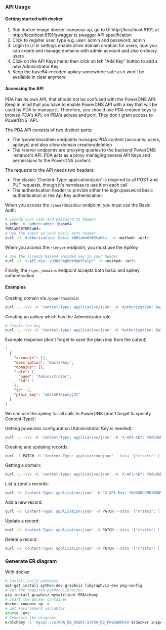 ### API Usage

#### Getting started with docker

1. Run docker image docker-compose up, go to UI http://localhost:9191, at http://localhost:9191/swagger is swagger API specification
2. Click to register user, type e.g. user: admin and password: admin
3. Login to UI in settings enable allow domain creation for users, now you can create and manage domains with admin account and also ordinary users
4. Click on the API Keys menu then click on teh "Add Key" button to add a new Administrator Key
5. Keep the base64 encoded apikey somewhere safe as it won't be available in clear anymore


#### Accessing the API

PDA has its own API, that should not be confused with the PowerDNS API. Keep in mind that you have to enable PowerDNS API with a key that will be used by PDA to manage it. Therefore, you should use PDA created keys to browse PDA's API, on PDA's adress and port. They don't grant access to PowerDNS' API.

The PDA API consists of two distinct parts:

- The /powerdnsadmin endpoints manages PDA content (accounts, users, apikeys) and also allow domain creation/deletion
- The /server endpoints are proxying queries to the backend PowerDNS instance's API. PDA acts as a proxy managing several API Keys and permissions to the PowerDNS content.

The requests to the API needs two headers:

- The classic 'Content-Type: application/json' is required to all POST and PUT requests, though it's harmless to use it on each call
- The authentication header to provide either the login:password basic authentication or the Api Key authentication.

When you access the `/powerdnsadmin` endpoint, you must use the Basic Auth:

```bash
# Encode your user and password to base64
$ echo -n 'admin:admin'|base64
YWRtaW46YWRtaW4=
# Use the ouput as your basic auth header
curl -H 'Authorization: Basic YWRtaW46YWRtaW4=' -X <method> <url>
```

When you access the `/server` endpoint, you must use the ApiKey

```bash
# Use the already base64 encoded key in your header
curl -H 'X-API-Key: YUdDdGhQM0tMQWV5alpJ' -X <method> <url>
```

Finally, the `/sync_domains` endpoint accepts both basic and apikey authentication

#### Examples

Creating domain via `/powerdnsadmin`:

```bash
curl -L -vvv -H 'Content-Type: application/json' -H 'Authorization: Basic YWRtaW46YWRtaW4=' -X POST http://localhost:9191/api/v1/pdnsadmin/zones --data '{"name": "yourdomain.com.", "kind": "NATIVE", "nameservers": ["ns1.mydomain.com."]}'
```

Creating an apikey which has the Administrator role:

```bash
# Create the key
curl -L -vvv -H 'Content-Type: application/json' -H 'Authorization: Basic YWRtaW46YWRtaW4=' -X POST http://localhost:9191/api/v1/pdnsadmin/apikeys --data '{"description": "masterkey","domains":[], "role": "Administrator"}'
```
Example response (don't forget to save the plain key from the output)

```json
[
  {
    "accounts": [],
    "description": "masterkey",
    "domains": [],
    "role": {
      "name": "Administrator",
      "id": 1
    },
    "id": 2,
    "plain_key": "aGCthP3KLAeyjZI"
  }
]
```

We can use the apikey for all calls to PowerDNS (don't forget to specify Content-Type):

Getting powerdns configuration (Administrator Key is needed):

```bash
curl -L -vvv -H 'Content-Type: application/json' -H 'X-API-KEY: YUdDdGhQM0tMQWV5alpJ' -X GET http://localhost:9191/api/v1/servers/localhost/config
```

Creating and updating records:

```bash
curl -X PATCH -H 'Content-Type: application/json' --data '{"rrsets": [{"name": "test1.yourdomain.com.","type": "A","ttl": 86400,"changetype": "REPLACE","records": [ {"content": "192.0.2.5", "disabled": false} ]},{"name": "test2.yourdomain.com.","type": "AAAA","ttl": 86400,"changetype": "REPLACE","records": [ {"content": "2001:db8::6", "disabled": false} ]}]}' -H 'X-API-Key: YUdDdGhQM0tMQWV5alpJ' http://127.0.0.1:9191/api/v1/servers/localhost/zones/yourdomain.com.
```

Getting a domain:

```bash
curl -L -vvv -H 'Content-Type: application/json' -H 'X-API-KEY: YUdDdGhQM0tMQWV5alpJ' -X GET http://localhost:9191/api/v1/servers/localhost/zones/yourdomain.com
```

List a zone's records:

```bash
curl -H 'Content-Type: application/json' -H 'X-API-Key: YUdDdGhQM0tMQWV5alpJ' http://localhost:9191/api/v1/servers/localhost/zones/yourdomain.com
```

Add a new record:

```bash
curl -H 'Content-Type: application/json' -X PATCH --data '{"rrsets": [ {"name": "test.yourdomain.com.", "type": "A", "ttl": 86400, "changetype": "REPLACE", "records": [ {"content": "192.0.5.4", "disabled": false } ] } ] }' -H 'X-API-Key: YUdDdGhQM0tMQWV5alpJ' http://localhost:9191/api/v1/servers/localhost/zones/yourdomain.com | jq .
```

Update a record:

```bash
curl -H 'Content-Type: application/json' -X PATCH --data '{"rrsets": [ {"name": "test.yourdomain.com.", "type": "A", "ttl": 86400, "changetype": "REPLACE", "records": [ {"content": "192.0.2.5", "disabled": false, "name": "test.yourdomain.com.", "ttl": 86400, "type": "A"}]}]}' -H 'X-API-Key: YUdDdGhQM0tMQWV5alpJ' http://localhost:9191/api/v1/servers/localhost/zones/yourdomain.com | jq .
```

Delete a record:

```bash
curl -H 'Content-Type: application/json' -X PATCH --data '{"rrsets": [ {"name": "test.yourdomain.com.", "type": "A", "ttl": 86400, "changetype": "DELETE"}]}' -H 'X-API-Key: YUdDdGhQM0tMQWV5alpJ' http://localhost:9191/api/v1/servers/localhost/zones/yourdomain.com | jq
```

### Generate ER diagram

With docker

```bash
# Install build packages
apt-get install python-dev graphviz libgraphviz-dev pkg-config
# Get the required python libraries
pip install graphviz mysqlclient ERAlchemy
# Start the docker container
docker-compose up -d
# Set environment variables
source .env
# Generate the diagrams
eralchemy -i 'mysql://${PDA_DB_USER}:${PDA_DB_PASSWORD}@'$(docker inspect powerdns-admin-mysql|jq -jr '.[0].NetworkSettings.Networks.powerdnsadmin_default.IPAddress')':3306/powerdns_admin' -o /tmp/output.pdf
```

